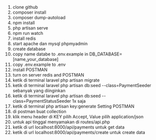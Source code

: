 1. clone github
2. composer install
3. composer dump-autoload
4. npm install
5. php artisan serve
6. npm run watch
7. install redis
8. start apache dan mysql phpmyadmin
9. create database
10. copy name databe to .env.example in DB_DATABASE=[name_your_database]
11. copy .env.example to .env
12. install POSTMAN
13. turn on server redis and POSTMAN
14. ketik di terminal laravel php artisan migrate
15. ketik di terminal laravel php artisan db:seed --class=PaymentSeeder sebanyak yang diinginkan
16. ketik di terminal laravel php artisan db:seed --class=PaymentStatusSeeder 1x saja
17. ketik di terminal php artisan key:generate
Setting POSTMAN
1. di postman buat collection
2. klik menu header di KEY pilih Accept, Value pilih application/json
3. untuk api tinggal menyamakan di routes/api.php
4. ketik di url localhost:8000/api/payments untuk get data
5. ketik di url localhost:8000/api/payments/create untuk create data
